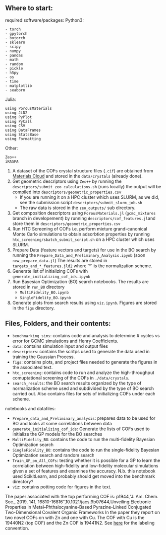 ## Where to start:

required software/packages:
Python3:
```
- torch
- gpytorch
- botorch
- sklearn
- scipy
- numpy 
- pandas 
- math
- random
- pickle
- h5py 
- os
- time
- matplotlib
- seaborn
```

Julia:
```
using PorousMaterials 
using JLD2
using PyPlot
using PyCall
using CSV
using DataFrames
using StatsBase
using Formatting

```

Other:
```
Zeo++
iRASPA
```


1. A dataset of the COFs crystal structure files (`.cif`) are obtained from [Materials Cloud](https://archive.materialscloud.org/record/2021.100) and stored in the `data/crystals` (already done).
2. Get geometric descriptors using `Zeo++` by running the `descriptors/submit_zeo_calculations.sh` (runs locally)
    the output will be compiled into `descriptors/geometric_properties.csv`
    - If you are running it on a HPC cluster which uses SLURM, as we did, see the submission script 
        `descriptors/submit_slurm_job.sh`
    - The raw data is stored in the `zeo_outputs/` sub directory.
3. Get composition descriptors using `PorousMaterials.jl` (`gcmc_mixtures` branch in developement) by running `descriptors/cof_features.jl`and store them in `descriptors/geometric_properties.csv`
4. Run HTC Screening of COFs i.e. perform mixture grand-canonical Monte Carlo simulations to obtain adsorbtion properties by running `htc_screening/sbatch_submit_script.sh` on a HPC cluster which uses SLURM.
5. Prepare Data (feature vectors and targets) for use in the BO search by running the `Prepare_Data_and_Preliminary_Analysis.ipynb` (soon `new_prepare_data.jl`) 
    The results are stored in `targets_and_*_features.jld2` where '*' is the normalization scheme.
6. Generate list of initializing COFs with `generate_initializing_cof_ids.ipynb`
7. Run Bayesian Optimization (BO) search notebooks. The results are stored in `run_BO` directory
    - `MultiFidelity_BO.ipynb`
    - `SingleFidelity_BO.ipynb`
8. Generate plots from search results using `viz.ipynb`. Figures are stored in the `figs` directory. 



## Files, Folders, and their contents:
- `benchmarking_sims`: contains code and analysis to determine # cycles vs error for GCMC simulations and Henry Coefficients.
- `data`: contains simulation input and output files
- `descriptors`: contains the scritps used to generate the data used in training the Gaussian Process.
- `figs`: contains plots, and project files needed to generate the figures in the associated text.
- `htc_screening`: contains code to run and analyze the high-throughput comuptational screening of the COFs in `./data/crystals`.
- `search_results`: the BO search results organized by the type of normalization scheme used and subdivided by the type of BO search carried out. Also contains files for sets of initializing COFs under each scheme.


notebooks and datafiles:
- `Prepare_data_and_Preliminary_analysis`: prepares data to be used for BO and looks at some correlations between data
- `generate_initializing_cof_ids`: Generate the lists of COFs used to initialize the GP models for the BO searches
- `MultiFidelity_BO`: contains the code to run the multi-fidelity Bayesian Optimization search
- `SingleFidelity_BO`: contains the code to run the single-fidelity Bayesian Optimization search and random search
- `Train_GP_on_All_COFs`: testing whether it is possible for a GP to learn the correlation between high-fidelity and low-fidelity molecular simulations given a set of features and examines the accuracy. N.b. this notebook used ScikitLearn, and probably should get moved into the benchmark directory?
- `viz`: contains potting code for figures in the text.



The paper associated with the top performing COF is:
p1944,"J. Am. Chem. Soc., 2019, 141, 16810-16816",10.1021/jacs.9b07644,Unveiling Electronic Properties in Metal–Phthalocyanine-Based Pyrazine-Linked Conjugated Two-Dimensional Covalent Organic Frameworks
In the paper they report on two novel COFs on with Zn and one with Cu. The COF with Cu is the 19440N2 (top COF) and the Zn COF is 19441N2.
See [here](https://github.com/danieleongari/CURATED-COFs) for the labeling convention.

